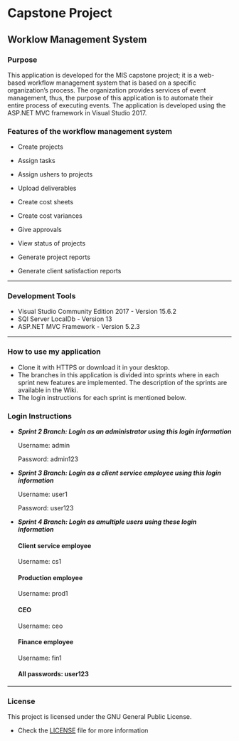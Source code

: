 # Capstone Project
## Worklow Management System

### Purpose

This application is developed for the MIS capstone project; it is a web-based workflow management system that is based on a specific organization’s process. The organization provides services of event management, thus, the purpose of this application is to automate their entire process of executing events. The application is developed using the ASP.NET MVC framework in Visual Studio 2017.


### Features of the workflow management system

* Create projects

* Assign tasks

* Assign ushers to projects

* Upload deliverables

* Create cost sheets

* Create cost variances

* Give approvals

* View status of projects

* Generate project reports

* Generate client satisfaction reports
***
### Development Tools 
* Visual Studio Community Edition 2017 - Version 15.6.2
* SQl Server LocalDb - Version 13
* ASP.NET MVC Framework - Version 5.2.3
***
### How to use my application 
* Clone it with HTTPS or download it in your desktop. 
* The branches in this application is divided into sprints where in each sprint new features are implemented. The description of the sprints are available in the Wiki. 
* The login instructions for each sprint is mentioned below. 

### Login Instructions
* ***Sprint 2 Branch: Login as an administrator using this login information***

    Username: admin
 
    Password: admin123

* ***Sprint 3 Branch: Login as a client service employee using this login information***

    Username: user1

    Password: user123

* ***Sprint 4 Branch: Login as amultiple users using these login information***

    #### Client service employee
    Username: cs1

    #### Production employee 
    Username: prod1

    #### CEO
    Username: ceo 

    #### Finance employee
    Username: fin1

    #### All passwords: user123

***
### License 
This project is licensed under the GNU General Public License. 
- Check the [LICENSE](/LICENSE) file for more information 
